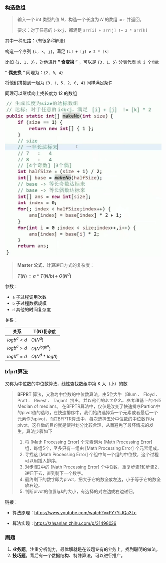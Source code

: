 

### 构造数组

> 输入一个 int 类型的值 $N$，构造一个长度为 $N$ 的数组 `arr` 并返回。
>
> 要求：对于任意的 `i<k<j`，都满足 `arr[i] + arr[j] != 2 * arr[k]`



其中一种思路：（有很多种解法）

构造一个序列 `{i, k, j}`，满足 `[i] + [j] ≠ 2 * [k]`

比如 `{2, 1, 3}`，对他进行 **“ 奇变换 ”** ，可以是 `{3, 1, 5}` 分表代表 `第 i 个奇数`

**“ 偶变换 ”** 同理为：`{2, 0, 4}`

将他们拼接到一起为 `{3, 1, 5, 2, 0, 4}` 同样满足条件

同理可以继续向上找长度为 12 的数组



 <img src="images/array.assets/image-20210829175146135.png" alt="image-20210829175146135" style="zoom:80%;" />



> **Master 公式**，计算递归方式的复杂度：
>
> **$T(N) = a * T(N/b) + O(N^d)$**

参数：

- `a` 子过程调用次数
- `b` 子过程数据规模
- `d` 其他的时间复杂度

关系：

| 关系         | T(N)复杂度      |
| ------------ | --------------- |
| $logb^a < d$ | $O(N^d)$        |
| $logb^a > d$ | $O(N^{logb^a})$ |
| $logb^a = d$ | $O(N^d * logN)$ |

 

### bfprt算法

又称为中位数的中位数算法，线性查找数组中第 K 大（小）的数

> **BFPRT** 算法，又称为中位数的中位数算法，由5位大牛（Blum 、 Floyd 、 Pratt 、 Rivest 、 Tarjan）提出，并以他们的名字命名。参考维基上的介绍Median of medians。
> 在BFPTR算法中，仅仅是改变了快速排序Partion中的pivot值的选取，在快速排序中，我们始终选择第一个元素或者最后一个元素作为pivot，而在BFPTR算法中，每次选择五分中位数的中位数作为pivot，这样做的目的就是使得划分比较合理，从而避免了最坏情况的发生。算法步骤如下
> 1. 将 [Math Processing Error] 个元素划为 [Math Processing Error] 组，每组5个，至多只有一组由 [Math Processing Error] 个元素组成。
> 2. 寻找这 [Math Processing Error] 个组中每一个组的中位数，这个过程可以用插入排序。
> 3. 对步骤2中的 [Math Processing Error] 个中位数，重复步骤1和步骤2，递归下去，直到剩下一个数字。
> 4. 最终剩下的数字即为pivot，把大于它的数全放左边，小于等于它的数全放右边。
> 5. 判断pivot的位置与k的大小，有选择的对左边或右边递归。

链接：

- 算法原理：https://www.youtube.com/watch?v=PY7YiJQa3Lc

- 算法实现：https://zhuanlan.zhihu.com/p/31498036



### 刷题

1. **业务题**。注重分析能力，最优解就是在该题专有的业务上，找到聪明的做法。
2. **技巧题**。背后有一个数据结构、特殊算法，可以进行推广。









